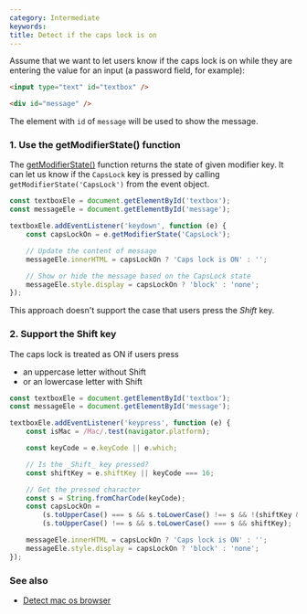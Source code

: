 ```yaml
---
category: Intermediate
keywords:
title: Detect if the caps lock is on
---
```


Assume that we want to let users know if the caps lock is on while they are entering the value for an input (a password field, for example):

```html
<input type="text" id="textbox" />

<div id="message" />
```

The element with `id` of `message` will be used to show the message.

### 1. Use the getModifierState() function

The [getModifierState()](https://developer.mozilla.org/en-US/docs/Web/API/KeyboardEvent/getModifierState) function returns the state of given modifier key.
It can let us know if the `CapsLock` key is pressed by calling `getModifierState('CapsLock')` from the event object.

```js
const textboxEle = document.getElementById('textbox');
const messageEle = document.getElementById('message');

textboxEle.addEventListener('keydown', function (e) {
    const capsLockOn = e.getModifierState('CapsLock');

    // Update the content of message
    messageEle.innerHTML = capsLockOn ? 'Caps lock is ON' : '';

    // Show or hide the message based on the CapsLock state
    messageEle.style.display = capsLockOn ? 'block' : 'none';
});
```

This approach doesn't support the case that users press the _Shift_ key.

### 2. Support the Shift key

The caps lock is treated as ON if users press

-   an uppercase letter without Shift
-   or an lowercase letter with Shift

```js
const textboxEle = document.getElementById('textbox');
const messageEle = document.getElementById('message');

textboxEle.addEventListener('keypress', function (e) {
    const isMac = /Mac/.test(navigator.platform);

    const keyCode = e.keyCode || e.which;

    // Is the _Shift_ key pressed?
    const shiftKey = e.shiftKey || keyCode === 16;

    // Get the pressed character
    const s = String.fromCharCode(keyCode);
    const capsLockOn =
        (s.toUpperCase() === s && s.toLowerCase() !== s && !(shiftKey && isMac)) ||
        (s.toUpperCase() !== s && s.toLowerCase() === s && shiftKey);

    messageEle.innerHTML = capsLockOn ? 'Caps lock is ON' : '';
    messageEle.style.display = capsLockOn ? 'block' : 'none';
});
```

### See also

-   [Detect mac os browser](/detect-mac-os-browser)
